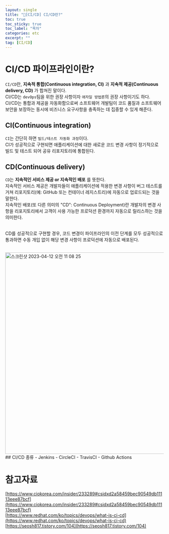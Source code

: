 ```yaml
---
layout: single
title: "📘[CI/CD] CI/CD란?"
toc: true
toc_sticky: true
toc_label: "목차"
categories: etc
excerpt: ""
tag: [CI/CD]
---
```


# CI/CD 파이프라인이란?
`CI/CD`란, **지속적 통합(Continuous integration, CI)** 과 **지속적 제공(Continuous delivery, CD)** 가 합쳐진 말이다.  
CI/CD는 `devOps`팀을 위한 권장 사항이자 `애자일 방법론`의 권장 사항이기도 하다.  
CI/CD는 통합과 제공을 자동화함으로써 소프트웨어 개발팀이 코드 품질과 소프트웨어 보안을 보장하는 동시에 비즈니스 요구사항을 충족하는 데 집중할 수 있게 해준다.  

## CI(Continuous integration)
`CI`는 간단히 하면 `빌드/테스트 자동화 과정`이다.  
CI가 성공적으로 구현되면 애플리케이션에 대한 새로운 코드 변경 사항이 정기적으로 빌드 및 테스트 되어 공유 리포지토리에 통합된다.  

## CD(Continuous delivery)
`CD`는 **지속적인 서비스 제공 or 지속적인 배포** 를 뜻한다.  
지속적인 서비스 제공은 개발자들이 애플리케이션에 적용한 변경 사항이 버그 테스트를 거쳐 리포지토리(예: GitHub 또는 컨테이너 레지스트리)에 자동으로 업로드되는 것을 말한다.  
지속적인 배포(또 다른 의미의 "CD": Continuous Deployment)란 개발자의 변경 사항을 리포지토리에서 고객이 사용 가능한 프로덕션 환경까지 자동으로 릴리스하는 것을 의미한다.  
<br>

CD를 성공적으로 구현할 경우, 코드 변경이 파이프라인의 이전 단계를 모두 성공적으로 통과하면 수동 개입 없이 해당 변경 사항이 프로덕션에 자동으로 배포된다.  
<br>

<img width="640" alt="스크린샷 2023-04-12 오전 11 08 25" src="https://user-images.githubusercontent.com/104587537/231329349-4b68524b-8801-4f67-a0b7-081a23f6215f.png">
## CI/CD 종류
- Jenkins
- CircleCI
- TravisCI
- Github Actions

# 참고자료
[https://www.ciokorea.com/insider/233289#csidxd2a58459bec90549db11113eee87bcf](https://www.ciokorea.com/insider/233289#csidxd2a58459bec90549db11113eee87bcf)  
[https://www.redhat.com/ko/topics/devops/what-is-ci-cd](https://www.redhat.com/ko/topics/devops/what-is-ci-cd)  
[https://seosh817.tistory.com/104](https://seosh817.tistory.com/104)  
